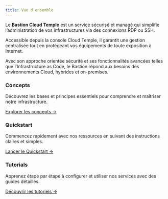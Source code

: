 ```yaml
---
title: Vue d'ensemble
---
```


Le **Bastion Cloud Temple** est un service sécurisé et managé qui simplifie l’administration de vos infrastructures via des connexions RDP ou SSH.

Accessible depuis la console Cloud Temple, il garantit une gestion centralisée tout en protégeant vos équipements de toute exposition à Internet.

Avec son approche orientée sécurité et ses fonctionnalités avancées telles que l’Infrastructure as Code, le Bastion répond aux besoins des environnements Cloud, hybrides et on-premises.

<div class="card-grid">
  <div class="card">
    <h3>Concepts</h3>
    <p>Découvrez les bases et principes essentiels pour comprendre et maîtriser notre infrastructure.</p>
    <a href="bastion/concepts" class="card-link">Explorer les concepts &rarr;</a>
  </div>
  <div class="card">
    <h3>Quickstart</h3>
    <p>Commencez rapidement avec nos ressources en suivant des instructions claires et simples.</p>
    <a href="bastion/quickstart" class="card-link">Lancer le Quickstart &rarr;</a>
  </div>
    <div class="card">
    <h3>Tutorials</h3>
    <p>Apprenez étape par étape à configurer et utiliser nos services avec des guides détaillés.</p>
    <a href="bastion/tutorials" class="card-link">Découvrir les tutoriels &rarr;</a>
  </div>
</div>
